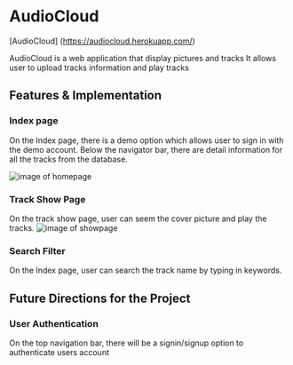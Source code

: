 # AudioCloud

[AudioCloud] (https://audiocloud.herokuapp.com/)

AudioCloud is a web application that display pictures and tracks
It allows user to upload tracks information and play tracks

## Features & Implementation
### Index page

On the Index page, there is a demo option which allows user to sign in with the demo account.
Below the navigator bar, there are detail information for all the tracks from the database.

![image of homepage](https://github.com/zidianlyu/AudioCloud/blob/master/docs/wireframes/_homepage.png)

### Track Show Page

On the track show page, user can seem the cover picture and play the tracks.
![image of showpage](https://github.com/zidianlyu/AudioCloud/blob/master/docs/wireframes/_showpage.png)

### Search Filter

On the Index page, user can search the track name by typing in keywords.


## Future Directions for the Project

### User Authentication

On the top navigation bar, there will be a signin/signup option to authenticate users account
